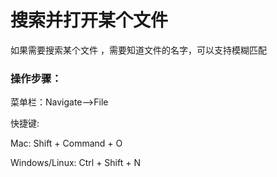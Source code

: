 # 搜索并打开某个文件

如果需要搜索某个文件 ，需要知道文件的名字，可以支持模糊匹配

### 操作步骤：

菜单栏：Navigate--&gt;File

快捷键:

Mac: Shift + Command + O

Windows\/Linux: Ctrl + Shift + N

